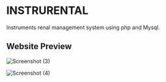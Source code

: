 <h1>INSTRURENTAL</h1>
Instruments renal management system using php and Mysql.

<h2>Website Preview </h2>



![Screenshot (3)](https://github.com/dipindilep/ecommerce/assets/132440032/75ae5678-272b-43d4-8ebf-9a578dae2e2f)



![Screenshot (4)](https://github.com/dipindilep/ecommerce/assets/132440032/5bcba26c-b566-4443-9af8-003abcadcca0)
